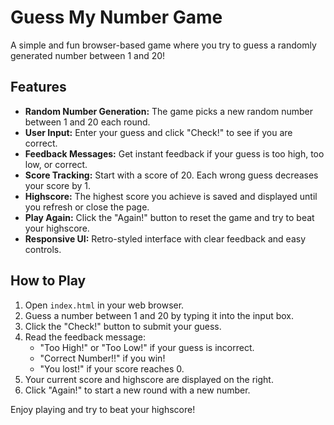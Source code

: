 # Guess My Number Game

A simple and fun browser-based game where you try to guess a randomly generated number between 1 and 20!

## Features

- **Random Number Generation:** The game picks a new random number between 1 and 20 each round.
- **User Input:** Enter your guess and click "Check!" to see if you are correct.
- **Feedback Messages:** Get instant feedback if your guess is too high, too low, or correct.
- **Score Tracking:** Start with a score of 20. Each wrong guess decreases your score by 1.
- **Highscore:** The highest score you achieve is saved and displayed until you refresh or close the page.
- **Play Again:** Click the "Again!" button to reset the game and try to beat your highscore.
- **Responsive UI:** Retro-styled interface with clear feedback and easy controls.

## How to Play

1. Open `index.html` in your web browser.
2. Guess a number between 1 and 20 by typing it into the input box.
3. Click the "Check!" button to submit your guess.
4. Read the feedback message:
   - "Too High!" or "Too Low!" if your guess is incorrect.
   - "Correct Number!!" if you win!
   - "You lost!" if your score reaches 0.
5. Your current score and highscore are displayed on the right.
6. Click "Again!" to start a new round with a new number.

Enjoy playing and try to beat your highscore!
